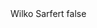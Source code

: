 <?xml version="1.0" encoding="UTF-8"?>
<CustomMetadata xmlns="http://soap.sforce.com/2006/04/metadata">
    <label>Wilko Sarfert</label>
    <protected>false</protected>
</CustomMetadata>
